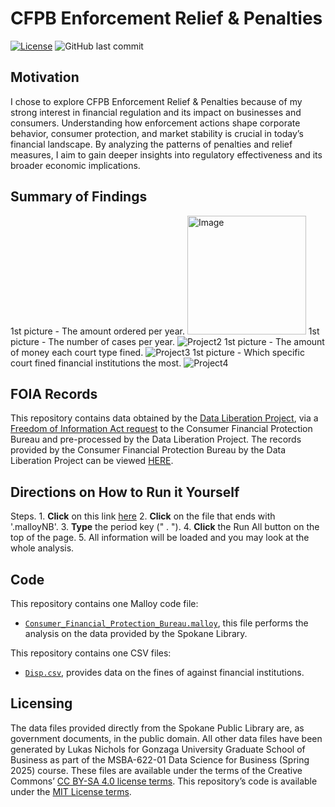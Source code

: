 # **CFPB Enforcement Relief & Penalties**
[![License](https://img.shields.io/badge/License-CC0-lightgray.svg?style=flat-square)](https://creativecommons.org/publicdomain/zero/1.0/) ![GitHub last commit](https://img.shields.io/github/last-commit/LukasNichols/CFPB_Enforcement_Relief_And_Penalties)
## Motivation
I chose to explore CFPB Enforcement Relief & Penalties because of my strong interest in financial regulation and its impact on businesses and consumers. Understanding how enforcement actions shape corporate behavior, consumer protection, and market stability is crucial in today’s financial landscape. By analyzing the patterns of penalties and relief measures, I aim to gain deeper insights into regulatory effectiveness and its broader economic implications.

## Summary of Findings
1st picture - The amount ordered per year.
<img width="190" alt="Image" src="https://github.com/user-attachments/assets/37dca677-51b8-4600-9978-11c6f09feaff" />
1st picture - The number of cases per year.
![Project2](https://imgur.com/PCAh6uq)
1st picture - The amount of money each court type fined. 
![Project3](https://imgur.com/r1wZB2C)
1st picture - Which specific court fined financial institutions the most.
![Project4](https://imgur.com/QkdYcEV)

## FOIA Records

This repository contains data obtained by the [Data Liberation Project](https://www.data-liberation-project.org/), via a [Freedom of Information Act request](https://www.data-liberation-project.org/datasets/cfpb-enforcement-matters/) to the Consumer Financial Protection Bureau and pre-processed by the Data Liberation Project. The records provided by the Consumer Financial Protection Bureau by the Data Liberation Project can be viewed [HERE](https://docs.google.com/document/d/1bKkMicnyCpzXbE2SYbZ0gARK1DGSZcNrgWPWKHrPleY/edit?tab=t.0#heading=h.gsqormd9wk52).

## Directions on How to Run it Yourself
Steps.
	1. **Click** on this link [here](https://github.com/LukasNichols/SpokaneLibraryWeather)
	2. **Click** on the file that ends with '.malloyNB'. 
	3. **Type** the period key (" . "). 
	4. **Click** the Run All button on the top of the page.
	5. All information will be loaded and you may look at the whole analysis. 

## Code

This repository contains one Malloy code file:
- [`Consumer_Financial_Protection_Bureau.malloy`](Consumer_Financial_Protection_Bureau.malloy), this file performs the analysis on the data provided by the Spokane Library.

This repository contains one CSV files:
- [`Disp.csv`](Disp.csv), provides data on the fines of against financial institutions.

## Licensing
The data files provided directly from the Spokane Public Library are, as government documents, in the public domain. All other data files have been generated by Lukas Nichols for Gonzaga University Graduate School of Business as part of the MSBA-622-01 Data Science for Business (Spring 2025) course. These files are available under the terms of the Creative Commons’ [CC BY-SA 4.0 license terms](https://creativecommons.org/licenses/by-sa/4.0/). This repository’s code is available under the [MIT License terms](https://opensource.org/license/mit/).
